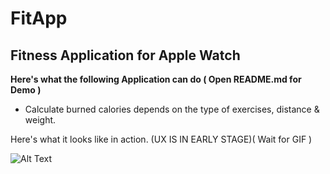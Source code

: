 # FitApp

## Fitness Application for Apple Watch ##

**Here's what the following Application can do ( Open README.md for Demo )**

* Calculate burned calories depends on the type of exercises, distance & weight.

Here's what it looks like in action. (UX IS IN EARLY STAGE)( Wait for GIF )

![Alt Text](https://github.com/YASH12366/PayTrail/blob/master/PayTrailDemo.gif)

